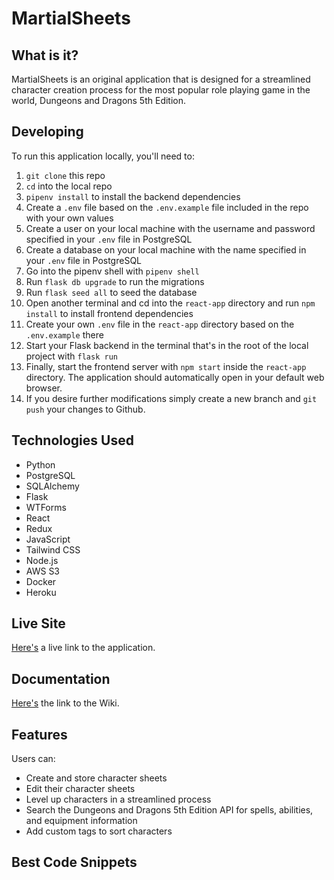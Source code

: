 # MartialSheets

## What is it?

MartialSheets is an original application that is designed for a streamlined character creation process for the most popular role playing game in the world, Dungeons and Dragons 5th Edition.

## Developing

To run this application locally, you'll need to:

1. `git clone` this repo
2. `cd` into the local repo
3. `pipenv install` to install the backend dependencies
4. Create a `.env` file based on the `.env.example` file included in the repo with your own values
5. Create a user on your local machine with the username and password specified in your `.env` file in PostgreSQL
6. Create a database on your local machine with the name specified in your `.env` file in PostgreSQL
7. Go into the pipenv shell with `pipenv shell`
8. Run `flask db upgrade` to run the migrations
9. Run `flask seed all` to seed the database
10. Open another terminal and cd into the `react-app` directory and run `npm install` to install frontend dependencies
11. Create your own `.env` file in the `react-app` directory based on the `.env.example` there
12. Start your Flask backend in the terminal that's in the root of the local project with `flask run`
13. Finally, start the frontend server with `npm start` inside the `react-app` directory. The application should automatically open in your default web browser.
14. If you desire further modifications simply create a new branch and `git push` your changes to Github.

## Technologies Used

- Python
- PostgreSQL
- SQLAlchemy
- Flask
- WTForms
- React
- Redux
- JavaScript
- Tailwind CSS
- Node.js
- AWS S3
- Docker
- Heroku

## Live Site

[Here's](https://martialsheets.herokuapp.com/) a live link to the application.

## Documentation

[Here's](https://github.com/dupchurch93/MartialSheets/wiki) the link to the Wiki.

## Features

Users can:

- Create and store character sheets
- Edit their character sheets
- Level up characters in a streamlined process
- Search the Dungeons and Dragons 5th Edition API for spells, abilities, and equipment information
- Add custom tags to sort characters

## Best Code Snippets

<!--

```js
// filter for all messages from or to logged in user
const msgsArray = Object.values(allMsgs);
const allMsgsLgdInUser = msgsArray.filter(
  (message) =>
    message.senderId === lgdInUser.id || message.receiverId === lgdInUser.id
);

// filter again for all messages between logged in user and other user (chosen user)
const allMsgsWOtherUser = allMsgsLgdInUser.filter((message) => {
  const idToCheck = otherUser.id;
  return message.senderId === idToCheck || message.receiverId === idToCheck;
});
``` -->
